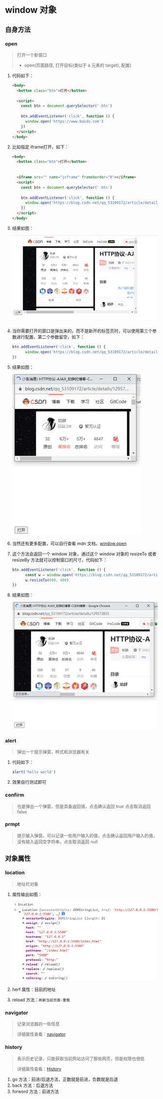 # window 对象

## 自身方法

### open

> 打开一个新窗口
>
> - open(页面路径, 打开目标(类似于 a 元素的 target), 配置)

1. 代码如下：
   ```html
   <body>
     <button class="btn">打开</button>
   
     <script>
       const btn = document.querySelector('.btn')
   
       btn.addEventListener('click', function () {
         window.open('https://www.baidu.com')
       })
     </script>
   </body>
   ```

2. 比如指定 iframe打开，如下：

   ~~~html
   <body>
     <button class="btn">打开</button>
   
   
     <iframe src="" name="jcframe" frameborder="0"></iframe>
     <script>
       const btn = document.querySelector('.btn')
   
       btn.addEventListener('click', function () {
         window.open('https://blog.csdn.net/qq_53109172/article/details/129573835', 'jcframe')
       })
     </script>
   </body>
   ~~~

3. 结果如图：

   ![image-20230727120311850](window对象.assets/image-20230727120311850.png)

4. 当你需要打开的窗口是弹出来的，而不是新开的标签页时，可以使用第三个参数进行配置，第二个参数留空，如下：

   ~~~js
   btn.addEventListener('click', function () {
         window.open('https://blog.csdn.net/qq_53109172/article/details/129573835', null, "width=400,height=220")
   })
   ~~~

5. 结果如图：

   ![image-20230727120946094](window对象.assets/image-20230727120946094.png)

6. 当然还有更多配置，可以自行查看 mdn 文档，[window.open](https://developer.mozilla.org/zh-CN/docs/Web/API/Window/open)

7. 这个方法会返回一个 window 对象，通过这个 window 对象的 resizeTo 或者 resizeBy 方法就可以控制窗口的尺寸，代码如下：

   ~~~js
   btn.addEventListener('click', function () {
         const w = window.open('https://blog.csdn.net/qq_53109172/article/details/129573835', null, "width=400,height=220")
         w.resizeTo(600, 400)
   })
   ~~~

8. 结果如图：

   ![image-20230727121209293](window对象.assets/image-20230727121209293.png)

### alert

> 弹出一个提示弹窗，样式和浏览器有关

1. 代码如下：

   ~~~js
   alert('hello world')
   ~~~

2. 效果自行测试即可

### confirm

> 也是弹出一个弹窗，但是具备返回值，点击确认返回 true 点击取消返回 false

### prmpt

> 提示输入弹窗，可以记录一些用户输入的值，点击确认返回用户输入的值，没有输入返回空字符串，点击取消返回 null

## 对象属性

### location

> 地址栏对象

1. 属性输出如图：

   ![image-20230727165423169](window对象.assets/image-20230727165423169.png)

2. herf 属性：目前的地址

3. reload 方法：`刷新当前页面-重载`

### navigator

> 记录浏览器的一些信息
>
> 详细属性查看：[navigator](https://developer.mozilla.org/zh-CN/docs/Web/API/Navigator)

### history

> 表示历史记录，只能获取当前网站访问了那些网页，但是权限也很低
>
> 详细属性查看：[History](https://developer.mozilla.org/zh-CN/docs/Web/API/history)

1. go 方法：前进/后退方法，正数就是前进，负数就是后退
2. back 方法：后退方法
3. forword 方法：前进方法

